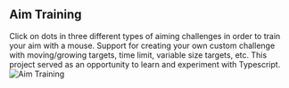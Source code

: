 ## Aim Training
Click on dots in three different types of aiming challenges in order to train your aim with a mouse. Support for creating
your own custom challenge with moving/growing targets, time limit, variable size targets, etc.
This project served as an opportunity to learn and experiment with Typescript.
![Aim Training](https://j.gifs.com/JyR3WJ.gif)
